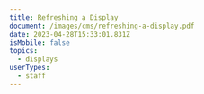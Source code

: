 ```yaml
---
title: Refreshing a Display
document: /images/cms/refreshing-a-display.pdf
date: 2023-04-28T15:33:01.831Z
isMobile: false
topics:
  - displays
userTypes:
  - staff
---
```

